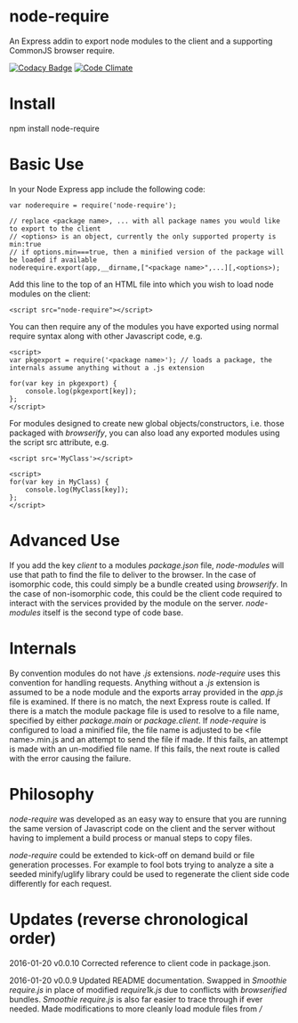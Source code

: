 # node-require
An Express addin to export node modules to the client and a supporting CommonJS browser require.

[![Codacy Badge](https://api.codacy.com/project/badge/grade/8f017fdeac66463d98900b4df4fc4de7)](https://www.codacy.com/app/syblackwell/node-require)
[![Code Climate](https://codeclimate.com/github/anywhichway/node-require/badges/gpa.svg)](https://codeclimate.com/github/anywhichway/node-require)

# Install

npm install node-require

# Basic Use

In your Node Express app include the following code:

```
var noderequire = require('node-require');

// replace <package name>, ... with all package names you would like to export to the client
// <options> is an object, currently the only supported property is min:true
// if options.min===true, then a minified version of the package will be loaded if available
noderequire.export(app,__dirname,["<package name>",...][,<options>);

```

Add this line to the top of an HTML file into which you wish to load node modules on the client:

```
<script src="node-require"></script>
```

You can then require any of the modules you have exported using normal require syntax along with other Javascript code, e.g.

```
<script>
var pkgexport = require('<package name>'); // loads a package, the internals assume anything without a .js extension

for(var key in pkgexport) {
	console.log(pkgexport[key]);
};
</script>

```

For modules designed to create new global objects/constructors, i.e. those packaged with *browserify*, you can also load any exported modules using the script src attribute, e.g.

```
<script src='MyClass'></script>

<script>
for(var key in MyClass) {
	console.log(MyClass[key]);
};
</script>
```

# Advanced Use

If you add the key *client* to a modules *package.json* file, *node-modules* will use that path to find the file to deliver to the browser. In the case of isomorphic code, this could simply be a bundle created using *browserify*. In the case of non-isomorphic code, this could be the client code required to interact with the services provided by the module on the server. *node-modules* itself is the second type of code base.

# Internals

By convention modules do not have *.js* extensions. *node-require* uses this convention for handling requests. Anything without a *.js* extension is assumed to be a node module and the exports array provided in the *app.js* file is examined. If there is no match, the next Express route is called. If there is a match the module package file is used to resolve to a file name, specified by either *package.main* or *package.client*. If *node-require* is configured to load a minified file, the file name is adjusted to be \<file name\>.min.js and an attempt to send the file if made. If this fails, an attempt is made with an un-modified file name. If this fails, the next route is called with the error causing the failure.

# Philosophy

*node-require* was developed as an easy way to ensure that you are running the same version of Javascript code on the client and the server without having to implement a build process or manual steps to copy files.

*node-require* could be extended to kick-off on demand build or file generation processes. For example to fool bots trying to analyze a site a seeded minify/uglify library could be used to regenerate the client side code differently for each request.

# Updates (reverse chronological order)

2016-01-20 v0.0.10 Corrected reference to client code in package.json. 

2016-01-20 v0.0.9 Updated README documentation. Swapped in *Smoothie require.js* in place of modified *require1k.js* due to conflicts with *browserified* bundles. *Smoothie require.js* is also far easier to trace through if ever needed. Made modifications to more cleanly load module files from */<script/>* tags and better handle missing files. Added the options object for server side configuration.

2016-01-18 v0.0.8 Updated README documentation. Eliminated conflict with browserify by changing key in package.json to be *client:* instead of *browser:*.

2015-12-19 v0.0.7 Add client side console logging for errors

2015-12-19 v0.0.6 Now sends 404 Not Found if package is not exported

2015-12-13 v0.0.5 Codacy driven improvements

2015-11-29 v0.0.4 Initial public commit

# License

## Client Side Code - GNU

Copyright (C) 2013-2015 Flowy Apps GmbH <hello@flowyapps.com>

enhancements to support node-require
Copyright (c) 2016, Simon Y Blackwell, AnyWhichWay All rights reserved.

## Server Code - MIT